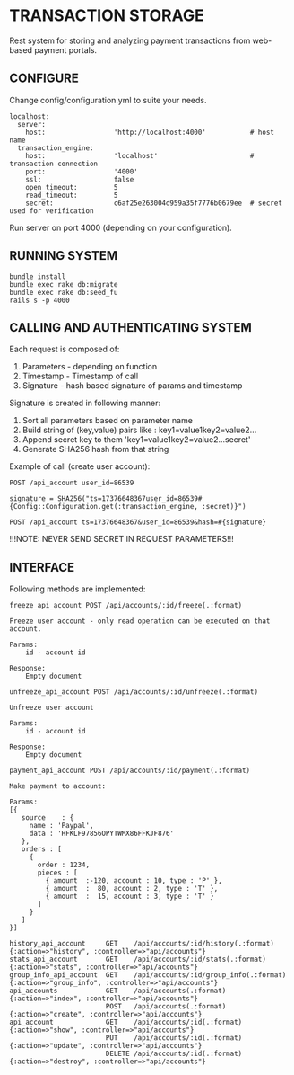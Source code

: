 TRANSACTION STORAGE
=======================

Rest system for storing and analyzing payment transactions from web-based payment portals.

CONFIGURE
-----------------------

Change config/configuration.yml to suite your needs.

```
localhost:
  server:
    host:                 'http://localhost:4000'           # host name
  transaction_engine:
    host:                 'localhost'                       # transaction connection
    port:                 '4000'                                      
    ssl:                  false
    open_timeout:         5
    read_timeout:         5
    secret:               c6af25e263004d959a35f7776b0679ee  # secret used for verification
```

Run server on port 4000 (depending on your configuration).

RUNNING SYSTEM
-----------------------

```
bundle install
bundle exec rake db:migrate
bundle exec rake db:seed_fu
rails s -p 4000
```


CALLING AND AUTHENTICATING SYSTEM
---------------------

Each request is composed of:

1. Parameters - depending on function
2. Timestamp - Timestamp of call
3. Signature  - hash based signature of params and timestamp


Signature is created in following manner:

1. Sort all parameters based on parameter name
2. Build string of (key,value) pairs like : key1=value1key2=value2...
3. Append secret key to them 'key1=value1key2=value2...secret'
4. Generate SHA256 hash from that string

Example of call (create user account):


```
POST /api_account user_id=86539

signature = SHA256("ts=17376648367user_id=86539#{Config::Configuration.get(:transaction_engine, :secret)}")

POST /api_account ts=17376648367&user_id=86539&hash=#{signature}
```


!!!NOTE: NEVER SEND SECRET IN REQUEST PARAMETERS!!!


INTERFACE
---------------------

Following methods are implemented:

```
freeze_api_account POST /api/accounts/:id/freeze(.:format)

Freeze user account - only read operation can be executed on that account.

Params:
	id - account id
	
Response:
	Empty document
```



```
unfreeze_api_account POST /api/accounts/:id/unfreeze(.:format)

Unfreeze user account 

Params:
	id - account id
	
Response:
	Empty document
```


```
payment_api_account POST /api/accounts/:id/payment(.:format)

Make payment to account:

Params: 
[{
   source    : {
     name : 'Paypal',
     data : 'HFKLF97856OPYTWMX86FFKJF876'
   },
   orders : [
     {
       order : 1234,
       pieces : [
         { amount  :-120, account : 10, type : 'P' },
         { amount  :  80, account : 2, type : 'T' },
         { amount  :  15, account : 3, type : 'T' }
       ]
     }
   ]
}]
```

```
history_api_account 	GET    /api/accounts/:id/history(.:format)    {:action=>"history", :controller=>"api/accounts"}
stats_api_account 		GET    /api/accounts/:id/stats(.:format)      {:action=>"stats", :controller=>"api/accounts"}
group_info_api_account 	GET    /api/accounts/:id/group_info(.:format) {:action=>"group_info", :controller=>"api/accounts"}
api_accounts 			GET    /api/accounts(.:format)                {:action=>"index", :controller=>"api/accounts"}
                    	POST   /api/accounts(.:format)                {:action=>"create", :controller=>"api/accounts"}
api_account 			GET    /api/accounts/:id(.:format)            {:action=>"show", :controller=>"api/accounts"}
                       	PUT    /api/accounts/:id(.:format)            {:action=>"update", :controller=>"api/accounts"}
                       	DELETE /api/accounts/:id(.:format)            {:action=>"destroy", :controller=>"api/accounts"}
```
